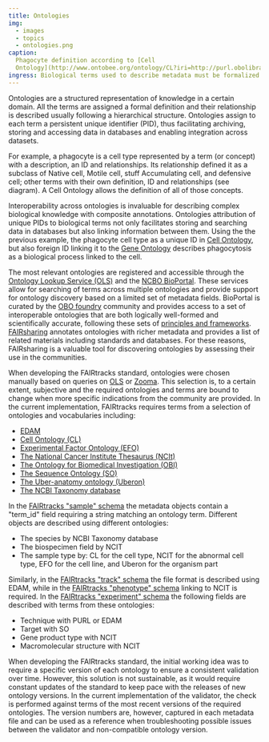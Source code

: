 ```yaml
---
title: Ontologies
img:
  - images
  - topics
  - ontologies.png
caption:
  Phagocyte definition according to [Cell
  Ontology](http://www.ontobee.org/ontology/CL?iri=http://purl.obolibrary.org/obo/CL_0000234).
ingress: Biological terms used to describe metadata must be formalized
---
```


Ontologies are a structured representation of knowledge in a certain domain. All the terms are
assigned a formal definition and their relationship is described usually following a hierarchical
structure. Ontologies assign to each term a persistent unique identifier (PID), thus facilitating
archiving, storing and accessing data in databases and enabling integration across datasets.

For example, a phagocyte is a cell type represented by a term (or concept) with a description, an ID
and relationships. Its relationship defined it as a subclass of Native cell, Motile cell, stuff
Accumulating cell, and defensive cell; other terms with their own definition, ID and relationships
(see diagram). A Cell Ontology allows the definition of all of those concepts.

Interoperability across ontologies is invaluable for describing complex biological knowledge with
composite annotations. Ontologies attribution of unique PIDs to biological terms not only
facilitates storing and searching data in databases but also linking information between them. Using
the the previous example, the phagocyte cell type as a unique ID in
[Cell Ontology](https://obofoundry.org/ontology/cl.html), but also foreign ID linking it to the
[Gene Ontology](http://geneontology.org) describes phagocytosis as a biological process linked to
the cell.

The most relevant ontologies are registered and accessible through the
[Ontology Lookup Service (OLS)](https://www.ebi.ac.uk/ols/index) and the
[NCBO BioPortal](https://bioportal.bioontology.org/). These services allow for searching of terms
across multiple ontologies and provide support for ontology discovery based on a limited set of
metadata fields. BioPortal is curated by the [OBO foundry](https://obofoundry.org) community and
provides access to a set of interoperable ontologies that are both logically well-formed and
scientifically accurate, following these sets of
[principles and frameworks](https://obofoundry.org/principles/fp-000-summary.html).
[FAIRsharing](https://fairsharing.org/) annotates ontologies with richer metadata and provides a
list of related materials including standards and databases. For these reasons, FAIRsharing is a
valuable tool for discovering ontologies by assessing their use in the communities.

When developing the FAIRtracks standard, ontologies were chosen manually based on queries on
[OLS](https://www.ebi.ac.uk/ols/index) or [Zooma](https://www.ebi.ac.uk/spot/zooma/). This selection
is, to a certain extent, subjective and the required ontologies and terms are bound to change when
more specific indications from the community are provided. In the current implementation, FAIRtracks
requires terms from a selection of ontologies and vocabularies including:

- [EDAM](https://edamontology.org/page)
- [Cell Ontology (CL)](https://obofoundry.org/ontology/cl.html)
- [Experimental Factor Ontology (EFO)](https://www.ebi.ac.uk/efo/)
- [The National Cancer Institute Thesaurus (NCIt)](https://ncithesaurus.nci.nih.gov/ncitbrowser/)
- [The Ontology for Biomedical Investigation (OBI)](http://obi-ontology.org/)
- [The Sequence Ontology (SO)](http://www.sequenceontology.org/)
- [The Uber-anatomy ontology (Uberon)](https://www.ebi.ac.uk/ols/ontologies/uberon)
- [The NCBI Taxonomy database](https://www.ncbi.nlm.nih.gov/taxonomy)

In the
[FAIRtracks "sample" schema](https://github.com/fairtracks/fairtracks_standard/blob/master/json/schema/fairtracks_sample.schema.json)
the metadata objects contain a "term_id" field requiring a string matching an ontology term.
Different objects are described using different ontologies:

- The species by NCBI Taxonomy database
- The biospecimen field by NCIT
- The sample type by: CL for the cell type, NCIT for the abnormal cell type, EFO for the cell line,
  and Uberon for the organism part

Similarly, in the
[FAIRtracks "track" schema](https://github.com/fairtracks/fairtracks_standard/blob/master/json/schema/fairtracks_track.schema.json)
the file format is described using EDAM, while in the
[FAIRtracks "phenotype" schema](https://github.com/fairtracks/fairtracks_standard/blob/master/json/schema/fairtracks_phenotype.schema.json)
linking to NCIT is required. In the
[FAIRtracks "experiment" schema](https://github.com/fairtracks/fairtracks_standard/blob/master/json/schema/fairtracks_experiment.schema.json)
the following fields are described with terms from these ontologies:

- Technique with PURL or EDAM
- Target with SO
- Gene product type with NCIT
- Macromolecular structure with NCIT

When developing the FAIRtracks standard, the initial working idea was to require a specific version
of each ontology to ensure a consistent validation over time. However, this solution is not
sustainable, as it would require constant updates of the standard to keep pace with the releases of
new ontology versions. In the current implementation of the validator, the check is performed
against terms of the most recent versions of the required ontologies. The version numbers are,
however, captured in each metadata file and can be used as a reference when troubleshooting possible
issues between the validator and non-compatible ontology version.
